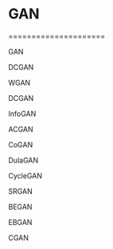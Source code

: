 # GAN
=====================



GAN

DCGAN

WGAN

DCGAN

InfoGAN

ACGAN

CoGAN

DulaGAN

CycleGAN

SRGAN

BEGAN

EBGAN

CGAN

